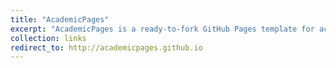 ```yaml
---
title: "AcademicPages"
excerpt: "AcademicPages is a ready-to-fork GitHub Pages template for academic personal websites, based on structured data in markdown files. I created it for this website, then released it so others can make their own, which are hosted for free by GitHub. Over 25000 people have!"
collection: links
redirect_to: http://academicpages.github.io
---
```

